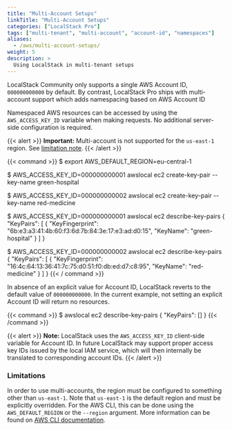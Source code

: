 ```yaml
---
title: "Multi-Account Setups"
linkTitle: "Multi-Account Setups"
categories: ["LocalStack Pro"]
tags: ["multi-tenant", "multi-account", "account-id", "namespaces"]
aliases:
  - /aws/multi-account-setups/
weight: 5
description: >
  Using LocalStack in multi-tenant setups
---
```


LocalStack Community only supports a single AWS Account ID, `000000000000` by default.
By contrast, LocalStack Pro ships with multi-account support which adds namespacing based on AWS Account ID

Namespaced AWS resources can be accessed by using the `AWS_ACCESS_KEY_ID` variable when making requests.
No additional server-side configuration is required.

{{< alert >}}
**Important:**
Multi-account is not supported for the `us-east-1` region.
See [limitation note](#limitations).
{{< /alert >}}

{{< command >}}
$ export AWS_DEFAULT_REGION=eu-central-1

$ AWS_ACCESS_KEY_ID=000000000001 awslocal ec2 create-key-pair --key-name green-hospital

$ AWS_ACCESS_KEY_ID=000000000002 awslocal ec2 create-key-pair --key-name red-medicine

$ AWS_ACCESS_KEY_ID=000000000001 awslocal ec2 describe-key-pairs
{
    "KeyPairs": [
        {
            "KeyFingerprint": "6b:e3:a3:41:4b:60:f3:6d:7b:84:3e:17:e3:ad:d0:15",
            "KeyName": "green-hospital"
        }
    ]
}

$ AWS_ACCESS_KEY_ID=000000000002 awslocal ec2 describe-key-pairs
{
    "KeyPairs": [
        {
            "KeyFingerprint": "16:4c:64:13:36:41:7c:75:d0:51:f0:db:ed:d7:c8:95",
            "KeyName": "red-medicine"
        }
    ]
}
{{< / command >}}

In absence of an explicit value for Account ID, LocalStack reverts to the default value of `000000000000`.
In the current example, not setting an explicit Account ID will return no resources.

{{< command >}}
$ awslocal ec2 describe-key-pairs
{
    "KeyPairs": []
}
{{< /command >}}

{{< alert >}}
**Note:**
LocalStack uses the `AWS_ACCESS_KEY_ID` client-side variable for Account ID.
In future LocalStack may support proper access key IDs issued by the local IAM service, which will then internally be translated to corresponding account IDs.
{{< /alert >}}

### Limitations

In order to use multi-accounts, the region must be configured to something other than `us-east-1`.
Note that `us-east-1` is the default region and must be explicitly overridden.
For the AWS CLI, this can be done using the `AWS_DEFAULT_REGION` or the `--region` argument.
More information can be found on [AWS CLI documentation](https://docs.aws.amazon.com/cli/latest/userguide/cli-chap-configure.html).
